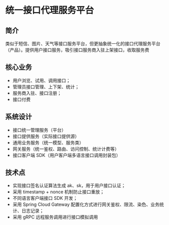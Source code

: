 # 统一接口代理服务平台

## 简介
类似于短信、图片、天气等接口服务平台，但更抽象统一化的接口代理服务平台（产品）。提供用户接口服务，吸引接口服务商入驻上架接口，收取服务费

## 核心业务

- 用户浏览、试用、调用接口；
- 管理员接口管理、上下架、统计；
- 服务商入驻、接口注册；
- 接口付费

## 系统设计

- 接口统一管理服务（平台）
- 接口提供服务（实际接口提供源）
- 通用业务服务（统一模型、服务类）
- 网关服务（统一鉴权、路由、访问控制、统计计费等）
- 接口客户端 SDK（用户客户端多语言接口调用封装包）

## 技术点

- 实现接口签名认证算法生成 ak、sk，用于用户接口认证；
- 采用 timestamp + nonce 机制防止接口重放；
- 不同语言客户端接口 SDK 开发；
- 采用 Spring Cloud Gateway 配置化方式进行网关鉴权、限流、染色、业务统计、日志记录；
- 采用 gRPC 远程服务调用进行接口模拟调用
